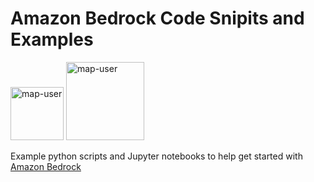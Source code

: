 # Amazon Bedrock Code Snipits and Examples

<img width="85" alt="map-user" src="https://img.shields.io/badge/views-470-green"> <img width="125" alt="map-user" src="https://img.shields.io/badge/unique visits-032-green">

Example python scripts and Jupyter notebooks to help get started with [Amazon Bedrock](https://aws.amazon.com/bedrock/)
